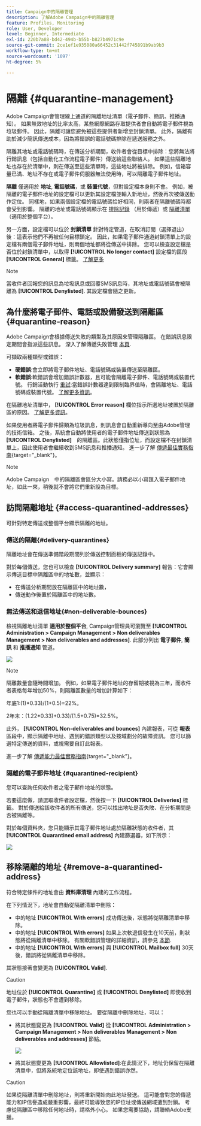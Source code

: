 ```yaml
---
title: Campaign中的隔離管理
description: 了解Adobe Campaign中的隔離管理
feature: Profiles, Monitoring
role: User, Developer
level: Beginner, Intermediate
exl-id: 220b7a88-bd42-494b-b55b-b827b4971c9e
source-git-commit: 2ce1ef1e935080a66452c31442f745891b9ab9b3
workflow-type: tm+mt
source-wordcount: '1097'
ht-degree: 5%

---
```


# 隔離 {#quarantine-management}

Adobe Campaign會管理線上通道的隔離地址清單（電子郵件、簡訊、推播通知）。 如果無效地址的比率太高，某些網際網路存取提供者會自動將電子郵件視為垃圾郵件。 因此，隔離可讓您避免被這些提供者新增至封鎖清單。 此外，隔離有助於減少簡訊傳送成本，因為將錯誤的電話號碼排除在遞送服務之外。

隔離其地址或電話號碼時，在傳送分析期間，收件者會從目標中排除：您將無法將行銷訊息（包括自動化工作流程電子郵件）傳送給這些聯絡人。 如果這些隔離地址也存在於清單中，則在傳送至這些清單時，這些地址將被排除。 例如，信箱容量已滿、地址不存在或電子郵件伺服器無法使用時，可以隔離電子郵件地址。

<!--For more on best practices to secure and optimize your deliveries, refer to [this page](delivery-best-practices.md).-->

**隔離** 僅適用於 **地址**, **電話號碼**，或 **裝置代號**，但對設定檔本身則不會。 例如，被隔離的電子郵件地址的設定檔可以更新其設定檔並輸入新地址，然後再次被傳送動作定位。 同樣地，如果兩個設定檔的電話號碼恰好相同，則兩者在隔離號碼時都會受到影響。 隔離的地址或電話號碼顯示在 [排除記錄](#delivery-quarantines) （用於傳遞）或 [隔離清單](#non-deliverable-bounces) （適用於整個平台）。

另一方面，設定檔可以位於 **封鎖清單** 針對特定管道，在取消訂閱（選擇退出）後：這表示他們不再被任何目標鎖定。 因此，如果電子郵件通道封鎖清單上的設定檔有兩個電子郵件地址，則兩個地址都將從傳送中排除。 您可以檢查設定檔是否位於封鎖清單中，以取得 **[!UICONTROL No longer contact]** 設定檔的區段 **[!UICONTROL General]** 標籤。 [了解更多](../audiences/view-profiles.md)

>[!NOTE]
>
>當收件者回報您的訊息為垃圾訊息或回覆SMS訊息時，其地址或電話號碼會被隔離為 **[!UICONTROL Denylisted]**. 其設定檔會隨之更新。

<!--For the email channel, email addresses are quarantined. For the mobile app channel, device tokens are quarantined. For the SMS channel, phone numbers are quarantined.?-->

## 為什麼將電子郵件、電話或設備發送到隔離區 {#quarantine-reason}

Adobe Campaign會根據傳送失敗的類型及其原因來管理隔離區。 在錯誤訊息限定期間會指派這些訊息。 深入了解傳遞失敗管理 [本頁](delivery-failures.md).

可擷取兩種類型或錯誤：

* **硬錯誤**:會立即將電子郵件地址、電話號碼或裝置傳送至隔離區。
* **軟錯誤**:軟錯誤會增加錯誤計數器，且可能會隔離電子郵件、電話號碼或裝置代號。 行銷活動執行 [重試](delivery-failures.md#retries):當錯誤計數器達到限制臨界值時，會隔離地址、電話號碼或裝置代號。 [了解更多資訊](delivery-failures.md#retries)。

在隔離地址清單中， **[!UICONTROL Error reason]** 欄位指示所選地址被置於隔離區的原因。 [了解更多資訊](#identifying-quarantined-addresses-for-the-entire-platform)。


如果使用者將電子郵件歸類為垃圾訊息，則訊息會自動重新導向至由Adobe管理的技術信箱。 之後，系統會自動將使用者的電子郵件地址傳送到狀態為　**[!UICONTROL Denylisted]**　的隔離區。此狀態僅指位址，而設定檔不在封鎖清單上，因此使用者會繼續收到SMS訊息和推播通知。 進一步了解 [傳遞最佳實務指南](https://experienceleague.adobe.com/docs/deliverability-learn/deliverability-best-practice-guide/transition-process/infrastructure.html#feedback-loops){target=&quot;_blank&quot;}。

>[!NOTE]
>
>Adobe Campaign　中的隔離區會區分大小寫。請務必以小寫匯入電子郵件地址，如此一來，稍後就不會將它們重新設為目標。

## 訪問隔離地址 {#access-quarantined-addresses}

可針對特定傳送或整個平台顯示隔離的地址。

### 傳送的隔離{#delivery-quarantines}

隔離地址會在傳送準備階段期間列於傳送控制面板的傳送記錄中。

對於每個傳送，您也可以檢查 **[!UICONTROL Delivery summary]** 報告：它會顯示傳送目標中隔離區中的地址數，並顯示：

* 在傳送分析期間放在隔離區中的地址數，
* 傳送動作後置於隔離區中的地址數。

### 無法傳送和退信地址{#non-deliverable-bounces}

檢視隔離地址清單 **適用於整個平台**, Campaign管理員可瀏覽至  **[!UICONTROL Administration > Campaign Management > Non deliverables Management > Non deliverables and addresses]**. 此部分列出 **電子郵件**, **簡訊** 和 **推播通知** 管道。

![](assets/tech-quarantine.png)

>[!NOTE]
>
>隔離數量會隨時間增加。 例如，如果電子郵件地址的存留期被視為三年，而收件者表格每年增加50%，則隔離區數量的增加計算如下：
>
>年底1:(1)&#42;0.33)/(1+0.5)=22%。
>
>2年末：(1.22&#42;0.33)+0.33)/(1.5+0.75)=32.5%。

此外， **[!UICONTROL Non-deliverables and bounces]** 內建報表，可從 **報表** 區段中，顯示隔離中地址、遇到的錯誤類型以及按域劃分的故障資訊。 您可以篩選特定傳送的資料，或視需要自訂此報表。

進一步了解 [傳遞能力最佳實務指南](https://experienceleague.adobe.com/docs/deliverability-learn/deliverability-best-practice-guide/metrics-for-deliverability/bounces.html){target=&quot;_blank&quot;}。

### 隔離的電子郵件地址 {#quarantined-recipient}

您可以查詢任何收件者之電子郵件地址的狀態。

若要這麼做，請選取收件者設定檔，然後按一下 **[!UICONTROL Deliveries]** 標籤。 對於傳送給該收件者的所有傳送，您可以找出地址是否失敗、在分析期間是否被隔離等。

對於每個資料夾，您只能顯示其電子郵件地址處於隔離狀態的收件者，其 **[!UICONTROL Quarantined email address]** 內建篩選器，如下所示：

![](assets/quarantine-filter.png)


## 移除隔離的地址 {#remove-a-quarantined-address}

符合特定條件的地址會由 **資料庫清理** 內建的工作流程。

在下列情況下，地址會自動從隔離清單中刪除：

* 中的地址 **[!UICONTROL With errors]** 成功傳送後，狀態將從隔離清單中移除。
* 中的地址 **[!UICONTROL With errors]** 如果上次軟退信發生在10天前，則狀態將從隔離清單中移除。 有關軟錯誤管理的詳細資訊，請參見 [本節](#soft-error-management).
* 中的地址 **[!UICONTROL With errors]** 與 **[!UICONTROL Mailbox full]** 30天後，錯誤將從隔離清單中移除。

其狀態接著會變更為 **[!UICONTROL Valid]**.

>[!CAUTION]
>
>地址位於 **[!UICONTROL Quarantine]** 或 **[!UICONTROL Denylisted]** 即使收到電子郵件，狀態也不會遭到移除。

您也可以手動從隔離清單中移除地址。 要從隔離中刪除地址，可以：

* 將其狀態變更為 **[!UICONTROL Valid]** 從 **[!UICONTROL Administration > Campaign Management > Non deliverables Management > Non deliverables and addresses]** 節點。

   ![](assets/tech-quarantine-status.png)

* 將其狀態變更為 **[!UICONTROL Allowlisted]**:在此情況下，地址仍保留在隔離清單中，但將系統地定位該地址，即使遇到錯誤亦然。

>[!CAUTION]
>
>如果從隔離清單中刪除地址，則將重新開始向此地址發送。 這可能會對您的傳遞能力和IP信譽造成嚴重影響，最終可能導致您的IP位址或傳送網域遭到封鎖。 考慮從隔離區中移除任何地址時，請格外小心。 如果您需要協助，請聯絡Adobe支援。
